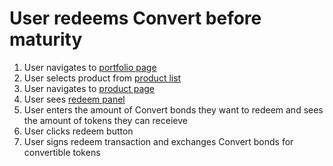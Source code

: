# User redeems Convert before maturity

1. User navigates to [portfolio page](../../pages/portfolio_page)
2. User selects product from [product list](../../pages/portfolio_page/features/product_list.md)
3. User navigates to [product page](../../pages/product_page)
4. User sees [redeem panel](../../pages/product_page/convert/features/redeem_panel.md)
5. User enters the amount of Convert bonds they want to redeem and sees the amount of tokens they can receieve
6. User clicks redeem button
7. User signs redeem transaction and exchanges Convert bonds for convertible tokens
